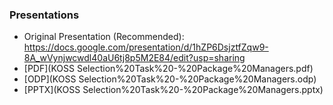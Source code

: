 ### Presentations
- Original Presentation (Recommended): https://docs.google.com/presentation/d/1hZP6DsjztfZqw9-8A_wVynjwcwdl40aU6tj8p5M2E84/edit?usp=sharing
- [PDF](KOSS Selection%20Task%20-%20Package%20Managers.pdf)
- [ODP](KOSS Selection%20Task%20-%20Package%20Managers.odp)
- [PPTX](KOSS Selection%20Task%20-%20Package%20Managers.pptx)